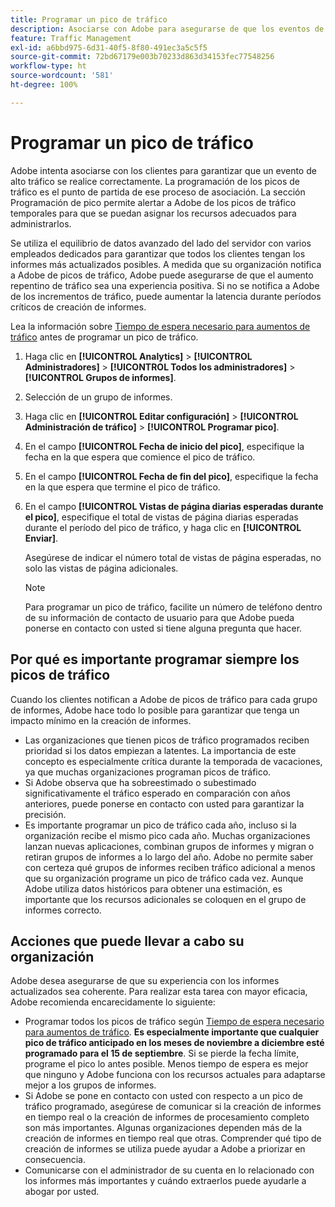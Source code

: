 ```yaml
---
title: Programar un pico de tráfico
description: Asociarse con Adobe para asegurarse de que los eventos de alto tráfico no experimenten latencia.
feature: Traffic Management
exl-id: a6bbd975-6d31-40f5-8f80-491ec3a5c5f5
source-git-commit: 72bd67179e003b70233d863d34153fec77548256
workflow-type: ht
source-wordcount: '581'
ht-degree: 100%

---
```


# Programar un pico de tráfico

Adobe intenta asociarse con los clientes para garantizar que un evento de alto tráfico se realice correctamente. La programación de los picos de tráfico es el punto de partida de ese proceso de asociación. La sección Programación de pico permite alertar a Adobe de los picos de tráfico temporales para que se puedan asignar los recursos adecuados para administrarlos.

Se utiliza el equilibrio de datos avanzado del lado del servidor con varios empleados dedicados para garantizar que todos los clientes tengan los informes más actualizados posibles. A medida que su organización notifica a Adobe de picos de tráfico, Adobe puede asegurarse de que el aumento repentino de tráfico sea una experiencia positiva. Si no se notifica a Adobe de los incrementos de tráfico, puede aumentar la latencia durante períodos críticos de creación de informes.

Lea la información sobre [Tiempo de espera necesario para aumentos de tráfico](/help/admin/c-traffic-management/traffic-lead-time.md) antes de programar un pico de tráfico.

1. Haga clic en **[!UICONTROL Analytics]** > **[!UICONTROL Administradores]** > **[!UICONTROL Todos los administradores]** > **[!UICONTROL Grupos de informes]**.
1. Selección de un grupo de informes.
1. Haga clic en **[!UICONTROL Editar configuración]** > **[!UICONTROL Administración de tráfico]** > **[!UICONTROL Programar pico]**.
1. En el campo **[!UICONTROL Fecha de inicio del pico]**, especifique la fecha en la que espera que comience el pico de tráfico.
1. En el campo **[!UICONTROL Fecha de fin del pico]**, especifique la fecha en la que espera que termine el pico de tráfico.
1. En el campo **[!UICONTROL Vistas de página diarias esperadas durante el pico]**, especifique el total de vistas de página diarias esperadas durante el período del pico de tráfico, y haga clic en **[!UICONTROL Enviar]**.

   Asegúrese de indicar el número total de vistas de página esperadas, no solo las vistas de página adicionales.

   >[!NOTE]
   >
   >Para programar un pico de tráfico, facilite un número de teléfono dentro de su información de contacto de usuario para que Adobe pueda ponerse en contacto con usted si tiene alguna pregunta que hacer.

## Por qué es importante programar siempre los picos de tráfico

Cuando los clientes notifican a Adobe de picos de tráfico para cada grupo de informes, Adobe hace todo lo posible para garantizar que tenga un impacto mínimo en la creación de informes.

* Las organizaciones que tienen picos de tráfico programados reciben prioridad si los datos empiezan a latentes. La importancia de este concepto es especialmente crítica durante la temporada de vacaciones, ya que muchas organizaciones programan picos de tráfico.
* Si Adobe observa que ha sobreestimado o subestimado significativamente el tráfico esperado en comparación con años anteriores, puede ponerse en contacto con usted para garantizar la precisión.
* Es importante programar un pico de tráfico cada año, incluso si la organización recibe el mismo pico cada año. Muchas organizaciones lanzan nuevas aplicaciones, combinan grupos de informes y migran o retiran grupos de informes a lo largo del año. Adobe no permite saber con certeza qué grupos de informes reciben tráfico adicional a menos que su organización programe un pico de tráfico cada vez. Aunque Adobe utiliza datos históricos para obtener una estimación, es importante que los recursos adicionales se coloquen en el grupo de informes correcto.

## Acciones que puede llevar a cabo su organización

Adobe desea asegurarse de que su experiencia con los informes actualizados sea coherente. Para realizar esta tarea con mayor eficacia, Adobe recomienda encarecidamente lo siguiente:

* Programar todos los picos de tráfico según [Tiempo de espera necesario para aumentos de tráfico](traffic-lead-time.md). **Es especialmente importante que cualquier pico de tráfico anticipado en los meses de noviembre a diciembre esté programado para el 15 de septiembre**. Si se pierde la fecha límite, programe el pico lo antes posible. Menos tiempo de espera es mejor que ninguno y Adobe funciona con los recursos actuales para adaptarse mejor a los grupos de informes.
* Si Adobe se pone en contacto con usted con respecto a un pico de tráfico programado, asegúrese de comunicar si la creación de informes en tiempo real o la creación de informes de procesamiento completo son más importantes. Algunas organizaciones dependen más de la creación de informes en tiempo real que otras. Comprender qué tipo de creación de informes se utiliza puede ayudar a Adobe a priorizar en consecuencia.
* Comunicarse con el administrador de su cuenta en lo relacionado con los informes más importantes y cuándo extraerlos puede ayudarle a abogar por usted.
